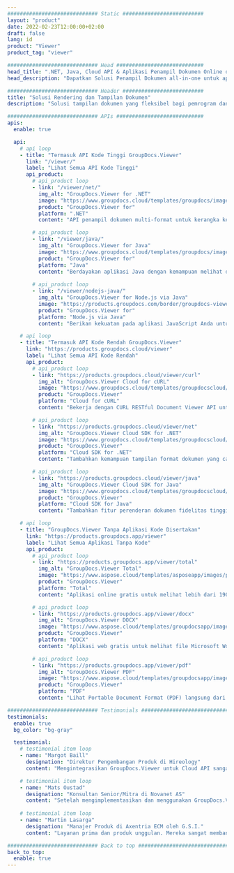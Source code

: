 ```yaml
---
############################# Static ##########################
layout: "product"
date: 2022-02-23T12:00:00+02:00
draft: false
lang: id
product: "Viewer"
product_tag: "viewer"

############################# Head ############################
head_title: ".NET, Java, Cloud API & Aplikasi Penampil Dokumen Online oleh GroupDocs"
head_description: "Dapatkan Solusi Penampil Dokumen all-in-one untuk aplikasi .NET, Java, dan Cloud. Lihat format dokumen umum secara online menggunakan fitur drag and drop sederhana."

############################# Header ##########################
title: "Solusi Rendering dan Tampilan Dokumen"
description: "Solusi tampilan dokumen yang fleksibel bagi pemrogram dan profesional untuk merender dan menampilkan format file yang banyak digunakan di mana saja."

############################# APIs ############################
apis:
  enable: true

  api:
    # api loop
    - title: "Termasuk API Kode Tinggi GroupDocs.Viewer"
      link: "/viewer/"
      label: "Lihat Semua API Kode Tinggi"
      api_product:
        # api_product loop
        - link: "/viewer/net/"
          img_alt: "GroupDocs.Viewer for .NET"
          image: "https://www.groupdocs.cloud/templates/groupdocs/images/product-logos/groupdocs-viewer-net.png"
          product: "GroupDocs.Viewer for"
          platform: ".NET"
          content: "API penampil dokumen multi-format untuk kerangka kerja .NET dan Mono untuk merender 190+ format file populer dari dalam aplikasi Anda."

        # api_product loop
        - link: "/viewer/java/"
          img_alt: "GroupDocs.Viewer for Java"
          image: "https://www.groupdocs.cloud/templates/groupdocs/images/product-logos/groupdocs-viewer-java.png"
          product: "GroupDocs.Viewer for"
          platform: "Java"
          content: "Berdayakan aplikasi Java dengan kemampuan melihat dan merender dokumen untuk menampilkan berbagai dokumen, gambar & diagram."
        
        # api_product loop
        - link: "/viewer/nodejs-java/"
          img_alt: "GroupDocs.Viewer for Node.js via Java"
          image: "https://products.groupdocs.com/border/groupdocs-viewer-nodejs-java.svg"
          product: "GroupDocs.Viewer for"
          platform: "Node.js via Java"
          content: "Berikan kekuatan pada aplikasi JavaScript Anda untuk menampilkan berbagai dokumen Microsoft Office, PDF, dan gambar untuk pengalaman pengguna yang menarik."

    # api loop
    - title: "Termasuk API Kode Rendah GroupDocs.Viewer"
      link: "https://products.groupdocs.cloud/viewer"
      label: "Lihat Semua API Kode Rendah"
      api_product:
        # api_product loop
        - link: "https://products.groupdocs.cloud/viewer/curl"
          img_alt: "GroupDocs.Viewer Cloud for cURL"
          image: "https://www.groupdocs.cloud/templates/groupdocscloud/images/sdk/272x272/groupdocs_viewer-for-curl.png"
          product: "GroupDocs.Viewer"
          platform: "Cloud for cURL"
          content: "Bekerja dengan CURL RESTful Document Viewer API untuk merender dan menampilkan Microsoft Office, PDF, dan format file umum lainnya dengan cepat di aplikasi Anda."

        # api_product loop
        - link: "https://products.groupdocs.cloud/viewer/net"
          img_alt: "GroupDocs.Viewer Cloud SDK for .NET"
          image: "https://www.groupdocs.cloud/templates/groupdocscloud/images/sdk/272x272/groupdocs_viewer-for-net.png"
          product: "GroupDocs.Viewer"
          platform: "Cloud SDK for .NET"
          content: "Tambahkan kemampuan tampilan format dokumen yang canggih di aplikasi .NET menggunakan Cloud SDK untuk .NET. Lihat dokumen dalam HTML, PDF atau sebagai gambar."

        # api_product loop
        - link: "https://products.groupdocs.cloud/viewer/java"
          img_alt: "GroupDocs.Viewer Cloud SDK for Java"
          image: "https://www.groupdocs.cloud/templates/groupdocscloud/images/sdk/272x272/groupdocs_viewer-for-java.png"
          product: "GroupDocs.Viewer"
          platform: "Cloud SDK for Java"
          content: "Tambahkan fitur perenderan dokumen fidelitas tinggi ke aplikasi java Anda dengan SDK penampil dokumen yang dirancang khusus untuk Java."

    # api loop
    - title: "GroupDocs.Viewer Tanpa Aplikasi Kode Disertakan" 
      link: "https://products.groupdocs.app/viewer"
      label: "Lihat Semua Aplikasi Tanpa Kode"
      api_product:
        # api_product loop
        - link: "https://products.groupdocs.app/viewer/total"
          img_alt: "GroupDocs.Viewer Total"
          image: "https://www.aspose.cloud/templates/asposeapp/images/products/logo/aspose_viewer-app.png"
          product: "GroupDocs.Viewer"
          platform: "Total"
          content: "Aplikasi online gratis untuk melihat lebih dari 190 format file dari browser pilihan Anda."

        # api_product loop
        - link: "https://products.groupdocs.app/viewer/docx"
          img_alt: "GroupDocs.Viewer DOCX"
          image: "https://www.aspose.cloud/templates/groupdocsapp/images/products/logo/groupdocs_words-app.png"
          product: "GroupDocs.Viewer"
          platform: "DOCX"
          content: "Aplikasi web gratis untuk melihat file Microsoft Word online dari perangkat apa pun."

        # api_product loop
        - link: "https://products.groupdocs.app/viewer/pdf"
          img_alt: "GroupDocs.Viewer PDF"
          image: "https://www.aspose.cloud/templates/groupdocsapp/images/products/logo/groupdocs_pdf-app.png"
          product: "GroupDocs.Viewer"
          platform: "PDF"
          content: "Lihat Portable Document Format (PDF) langsung dari browser web Anda."

############################# Testimonials ###############################
testimonials:
  enable: true
  bg_color: "bg-gray"

  testimonial:
    # testimonial item loop
    - name: "Margot Baill"
      designation: "Direktur Pengembangan Produk di Hireology"
      content: "Mengintegrasikan GroupDocs.Viewer untuk Cloud API sangat mudah dengan Ruby SDK mereka yang fantastis. Tidak banyak perusahaan di luar sana yang mau bekerja sama dengan kami untuk apa yang kami inginkan. Ini kemitraan yang hebat."

    # testimonial item loop
    - name: "Mats Oustad"
      designation: "Konsultan Senior/Mitra di Novanet AS"
      content: "Setelah mengimplementasikan dan menggunakan GroupDocs.Viewer untuk .NET dalam proyek ini tampaknya bekerja dengan sangat baik. Saya telah menguji dengan banyak dokumen dan sejauh ini bagus. Semua yang saya lemparkan membuatnya bagus dan terlihat sebagus di penampil PDF atau MS Word."
              
    # testimonial item loop
    - name: "Martin Lasarga"
      designation: "Manajer Produk di Axentria ECM oleh G.S.I."
      content: "Layanan prima dan produk unggulan. Mereka sangat membantu dan responsif selama GroupDocs.Viewer untuk proses implementasi .NET, tidak dapat merekomendasikan mereka dengan cukup tinggi."

############################# Back to top ###############################
back_to_top:
  enable: true
---
```


